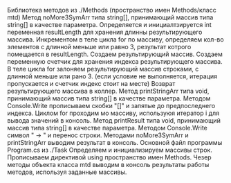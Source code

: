 Библиотека методов из ./Methods (пространство имен Methods/класс mtd)
Метод noMore3SymArr типа string[], принимающий массив типа string[] в качестве параметра.
Определяется и инициалтзируется int переменная resultLength для хранения длинны результирующего массива.
Инкрементом в теле цикла for по массиву, определяем кол-во элементов с длинной меньше или равно 3, результат котрого помещается в resultLength.
Создаем результирующий массив.
Создаем переменную счетчик для хранения индекса результирующего массива.
В теле цикла for залоняем результирующий массив строками, с длинной меньше или рано 3.
(если условие не выполняется, итерация пропускается и счетчик индекс стоит на месте)
Возврат результирующего массива в коллер.
Метод printStringArr типа void, принимающий массив типа string[] в качестве параметра.
Методом Console.Write прописываем скобки "[]" и запятые до предпоследнего индекса.
Циклом for проходим мо массиву, используюя итератор i для вывода значений в консоль.
Метод printResult типа void, принимающий массив типа string[] в качестве параметра.
Методом Console.Write символ " → " и перенос строки.
Методами noMore3SymArr и printStringArr выводим результат в консоль.
Основной файл программы Program.cs из ./Task
Определяем и инициализируем массивы строк.
Прописываем директивой using пространство имен Methods.
Чезер методы объекта класса mtd выводим в консоль результаты работы методов, используя заданные массивы.
